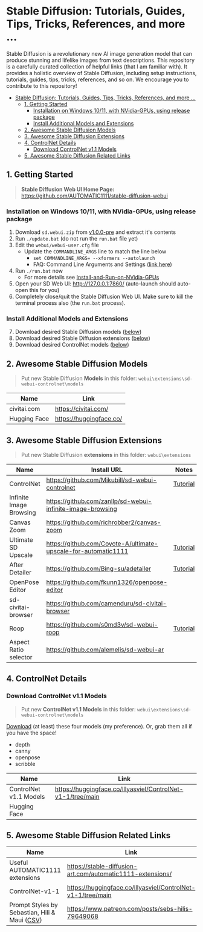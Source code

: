# Stable Diffusion: Tutorials, Guides, Tips, Tricks, References, and more ...

Stable Diffusion is a revolutionary new AI image generation model that can produce stunning and lifelike images from text descriptions. This repository is a carefully curated collection of helpful links (that I am familiar with). It provides a holistic overview of Stable Diffusion, including setup instructions, tutorials, guides, tips, tricks, references, and so on. We encourage you to contribute to this repository!

- [Stable Diffusion: Tutorials, Guides, Tips, Tricks, References, and more ...](#stable-diffusion-tutorials-guides-tips-tricks-references-and-more-)
	- [1. Getting Started](#1-getting-started)
		- [Installation on Windows 10/11, with NVidia-GPUs, using release package](#installation-on-windows-1011-with-nvidia-gpus-using-release-package)
		- [Install Additional Models and Extensions](#install-additional-models-and-extensions)
	- [2. Awesome Stable Diffusion Models](#2-awesome-stable-diffusion-models)
	- [3. Awesome Stable Diffusion Extensions](#3-awesome-stable-diffusion-extensions)
	- [4. ControlNet Details](#4-controlnet-details)
		- [Download ControlNet v1.1 Models](#download-controlnet-v11-models)
	- [5. Awesome Stable Diffusion Related Links](#5-awesome-stable-diffusion-related-links)

## 1. Getting Started

> **Stable Diffusion Web UI Home Page:** https://github.com/AUTOMATIC1111/stable-diffusion-webui

### Installation on Windows 10/11, with NVidia-GPUs, using release package

1. Download `sd.webui.zip` from [v1.0.0-pre](https://github.com/AUTOMATIC1111/stable-diffusion-webui/releases/tag/v1.0.0-pre) and extract it's contents
2. Run `./update.bat` (do not run the `run.bat` file yet)
3. Edit the `webui/webui-user.cfg` file
   - Update the `COMMANDLINE_ARGS` line to match the line below
     - `set COMMANDLINE_ARGS= --xformers --autolaunch`
     - FAQ: Command Line Arguments and Settings ([link here](https://github.com/AUTOMATIC1111/stable-diffusion-webui/wiki/Command-Line-Arguments-and-Settings))
4. Run `./run.bat` now
   - For more details see [Install-and-Run-on-NVidia-GPUs](https://github.com/AUTOMATIC1111/stable-diffusion-webui/wiki/Install-and-Run-on-NVidia-GPUs)
5. Open your SD Web UI: http://127.0.0.1:7860/ (auto-launch should auto-open this for you)
6. Completely close/quit the Stable Diffusion Web UI. Make sure to kill the terminal process also (the `run.bat` process).

### Install Additional Models and Extensions

7. Download desired Stable Diffusion models ([below](#2-awesome-stable-diffusion-models))
8. Download desired Stable Diffusion extensions ([below](#3-awesome-stable-diffusion-extensions))
9. Download desired ControlNet models ([below](#download-controlnet-v11-models))

## 2. Awesome Stable Diffusion Models

> Put new Stable Diffusion **Models** in this folder: `webui\extensions\sd-webui-controlnet\models`

| Name | Link |
|--|--|
| civitai.com | https://civitai.com/ |
| Hugging Face | https://huggingface.co/ |

## 3. Awesome Stable Diffusion Extensions

> Put new Stable Diffusion **extensions** in this folder: `webui\extensions`

| Name | Install URL | Notes |
|--|--|--|
| ControlNet | https://github.com/Mikubill/sd-webui-controlnet | [Tutorial](https://stable-diffusion-art.com/controlnet/) |
| Infinite Image Browsing | https://github.com/zanllp/sd-webui-infinite-image-browsing |  |
| Canvas Zoom | https://github.com/richrobber2/canvas-zoom |  |
| Ultimate SD Upscale | https://github.com/Coyote-A/ultimate-upscale-for-automatic1111 | [Tutorial](https://stable-diffusion-art.com/controlnet-upscale/) |
| After Detailer | https://github.com/Bing-su/adetailer | [Tutorial](https://stable-diffusion-art.com/adetailer/) |
| OpenPose Editor | https://github.com/fkunn1326/openpose-editor |  |
| sd-civitai-browser | https://github.com/camenduru/sd-civitai-browser |  |
| Roop | https://github.com/s0md3v/sd-webui-roop | [Tutorial](https://stable-diffusion-art.com/consistent-face/) |
| Aspect Ratio selector | https://github.com/alemelis/sd-webui-ar |  |

## 4. ControlNet Details

### Download ControlNet v1.1 Models

> Put new **ControlNet v1.1 Models** in this folder: `webui\extensions\sd-webui-controlnet\models`

[Download](https://huggingface.co/lllyasviel/ControlNet-v1-1/tree/main) (at least) these four models (my preference). Or, grab them all if you have the space!
- depth
- canny
- openpose
- scribble

| Name | Link |
|--|--|
| ControlNet v1.1 Models | https://huggingface.co/lllyasviel/ControlNet-v1-1/tree/main |
| Hugging Face |  |

## 5. Awesome Stable Diffusion Related Links

| Name | Link |
|--|--|
| Useful AUTOMATIC1111 extensions | https://stable-diffusion-art.com/automatic1111-extensions/ |
| ControlNet-v1-1 | https://huggingface.co/lllyasviel/ControlNet-v1-1/tree/main |
| Prompt Styles by Sebastian, Hili & Maui ([CSV](https://www.patreon.com/file?h=79649068&i=15686449)) | https://www.patreon.com/posts/sebs-hilis-79649068 |
